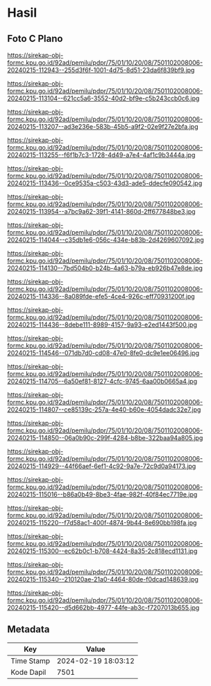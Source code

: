 # Hasil

## Foto C Plano

https://sirekap-obj-formc.kpu.go.id/92ad/pemilu/pdpr/75/01/10/20/08/7501102008006-20240215-112943--255d3f6f-1001-4d75-8d51-23da6f839bf9.jpg

https://sirekap-obj-formc.kpu.go.id/92ad/pemilu/pdpr/75/01/10/20/08/7501102008006-20240215-113104--621cc5a6-3552-40d2-bf9e-c5b243ccb0c6.jpg

https://sirekap-obj-formc.kpu.go.id/92ad/pemilu/pdpr/75/01/10/20/08/7501102008006-20240215-113207--ad3e236e-583b-45b5-a9f2-02e9f27e2bfa.jpg

https://sirekap-obj-formc.kpu.go.id/92ad/pemilu/pdpr/75/01/10/20/08/7501102008006-20240215-113255--f6f1b7c3-1728-4d49-a7e4-4af1c9b3444a.jpg

https://sirekap-obj-formc.kpu.go.id/92ad/pemilu/pdpr/75/01/10/20/08/7501102008006-20240215-113436--0ce9535a-c503-43d3-ade5-ddecfe090542.jpg

https://sirekap-obj-formc.kpu.go.id/92ad/pemilu/pdpr/75/01/10/20/08/7501102008006-20240215-113954--a7bc9a62-39f1-4141-860d-2ff677848be3.jpg

https://sirekap-obj-formc.kpu.go.id/92ad/pemilu/pdpr/75/01/10/20/08/7501102008006-20240215-114044--c35db1e6-056c-434e-b83b-2d4269607092.jpg

https://sirekap-obj-formc.kpu.go.id/92ad/pemilu/pdpr/75/01/10/20/08/7501102008006-20240215-114130--7bd504b0-b24b-4a63-b79a-eb926b47e8de.jpg

https://sirekap-obj-formc.kpu.go.id/92ad/pemilu/pdpr/75/01/10/20/08/7501102008006-20240215-114336--8a089fde-efe5-4ce4-926c-eff70931200f.jpg

https://sirekap-obj-formc.kpu.go.id/92ad/pemilu/pdpr/75/01/10/20/08/7501102008006-20240215-114436--8debe111-8989-4157-9a93-e2ed1443f500.jpg

https://sirekap-obj-formc.kpu.go.id/92ad/pemilu/pdpr/75/01/10/20/08/7501102008006-20240215-114546--071db7d0-cd08-47e0-8fe0-dc9e1ee06496.jpg

https://sirekap-obj-formc.kpu.go.id/92ad/pemilu/pdpr/75/01/10/20/08/7501102008006-20240215-114705--6a50ef81-8127-4cfc-9745-6aa00b0665a4.jpg

https://sirekap-obj-formc.kpu.go.id/92ad/pemilu/pdpr/75/01/10/20/08/7501102008006-20240215-114807--ce85139c-257a-4e40-b60e-4054dadc32e7.jpg

https://sirekap-obj-formc.kpu.go.id/92ad/pemilu/pdpr/75/01/10/20/08/7501102008006-20240215-114850--06a0b90c-299f-4284-b8be-322baa94a805.jpg

https://sirekap-obj-formc.kpu.go.id/92ad/pemilu/pdpr/75/01/10/20/08/7501102008006-20240215-114929--44f66aef-6ef1-4c92-9a7e-72c9d0a94173.jpg

https://sirekap-obj-formc.kpu.go.id/92ad/pemilu/pdpr/75/01/10/20/08/7501102008006-20240215-115016--b86a0b49-8be3-4fae-982f-40f84ec7719e.jpg

https://sirekap-obj-formc.kpu.go.id/92ad/pemilu/pdpr/75/01/10/20/08/7501102008006-20240215-115220--f7d58ac1-400f-4874-9b44-8e690bb198fa.jpg

https://sirekap-obj-formc.kpu.go.id/92ad/pemilu/pdpr/75/01/10/20/08/7501102008006-20240215-115300--ec62b0c1-b708-4424-8a35-2c818ecd1131.jpg

https://sirekap-obj-formc.kpu.go.id/92ad/pemilu/pdpr/75/01/10/20/08/7501102008006-20240215-115340--210120ae-21a0-4464-80de-f0dcad148639.jpg

https://sirekap-obj-formc.kpu.go.id/92ad/pemilu/pdpr/75/01/10/20/08/7501102008006-20240215-115420--d5d662bb-4977-44fe-ab3c-f7207013b655.jpg


## Metadata

| Key        | Value               |
| ---------- | ------------------- |
| Time Stamp | 2024-02-19 18:03:12 |
| Kode Dapil | 7501                |



